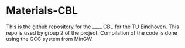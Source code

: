 # Materials-CBL
This is the github repository for the ____ CBL for the TU Eindhoven. This repo is used by group 2 of the project.
Compilation of the code is done using the GCC system from MinGW. 
